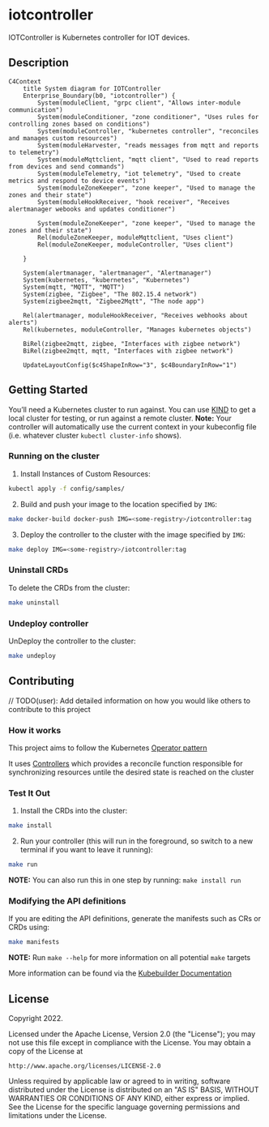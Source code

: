 # iotcontroller

IOTController is Kubernetes controller for IOT devices.

## Description

```mermaid
C4Context
    title System diagram for IOTController
    Enterprise_Boundary(b0, "iotcontroller") {
        System(moduleClient, "grpc client", "Allows inter-module communication")
        System(moduleConditioner, "zone conditioner", "Uses rules for controlling zones based on conditions")
        System(moduleController, "kubernetes controller", "reconciles and manages custom resources")
        System(moduleHarvester, "reads messages from mqtt and reports to telemetry")
        System(moduleMqttclient, "mqtt client", "Used to read reports from devices and send commands")
        System(moduleTelemetry, "iot telemetry", "Used to create metrics and respond to device events")
        System(moduleZoneKeeper", "zone keeper", "Used to manage the zones and their state")
        System(moduleHookReceiver, "hook receiver", "Receives alertmanager webooks and updates conditioner")

        System(moduleZoneKeeper", "zone keeper", "Used to manage the zones and their state")
        Rel(moduleZoneKeeper, moduleMqttclient, "Uses client")
        Rel(moduleZoneKeeper, moduleController, "Uses client")

    }

    System(alertmanager, "alertmanager", "Alertmanager")
    System(kubernetes, "kubernetes", "Kubernetes")
    System(mqtt, "MQTT", "MQTT")
    System(zigbee, "Zigbee", "The 802.15.4 network")
    System(zigbee2mqtt, "Zigbee2Mqtt", "The node app")

    Rel(alertmanager, moduleHookReceiver, "Receives webhooks about alerts")
    Rel(kubernetes, moduleController, "Manages kubernetes objects")

    BiRel(zigbee2mqtt, zigbee, "Interfaces with zigbee network")
    BiRel(zigbee2mqtt, mqtt, "Interfaces with zigbee network")

    UpdateLayoutConfig($c4ShapeInRow="3", $c4BoundaryInRow="1")

```

## Getting Started

You’ll need a Kubernetes cluster to run against. You can use [KIND](https://sigs.k8s.io/kind) to get a local cluster for testing, or run against a remote cluster.
**Note:** Your controller will automatically use the current context in your kubeconfig file (i.e. whatever cluster `kubectl cluster-info` shows).

### Running on the cluster

1. Install Instances of Custom Resources:

```sh
kubectl apply -f config/samples/
```

2. Build and push your image to the location specified by `IMG`:

```sh
make docker-build docker-push IMG=<some-registry>/iotcontroller:tag
```

3. Deploy the controller to the cluster with the image specified by `IMG`:

```sh
make deploy IMG=<some-registry>/iotcontroller:tag
```

### Uninstall CRDs

To delete the CRDs from the cluster:

```sh
make uninstall
```

### Undeploy controller

UnDeploy the controller to the cluster:

```sh
make undeploy
```

## Contributing

// TODO(user): Add detailed information on how you would like others to contribute to this project

### How it works

This project aims to follow the Kubernetes [Operator pattern](https://kubernetes.io/docs/concepts/extend-kubernetes/operator/)

It uses [Controllers](https://kubernetes.io/docs/concepts/architecture/controller/)
which provides a reconcile function responsible for synchronizing resources untile the desired state is reached on the cluster

### Test It Out

1. Install the CRDs into the cluster:

```sh
make install
```

2. Run your controller (this will run in the foreground, so switch to a new terminal if you want to leave it running):

```sh
make run
```

**NOTE:** You can also run this in one step by running: `make install run`

### Modifying the API definitions

If you are editing the API definitions, generate the manifests such as CRs or CRDs using:

```sh
make manifests
```

**NOTE:** Run `make --help` for more information on all potential `make` targets

More information can be found via the [Kubebuilder Documentation](https://book.kubebuilder.io/introduction.html)

## License

Copyright 2022.

Licensed under the Apache License, Version 2.0 (the "License");
you may not use this file except in compliance with the License.
You may obtain a copy of the License at

    http://www.apache.org/licenses/LICENSE-2.0

Unless required by applicable law or agreed to in writing, software
distributed under the License is distributed on an "AS IS" BASIS,
WITHOUT WARRANTIES OR CONDITIONS OF ANY KIND, either express or implied.
See the License for the specific language governing permissions and
limitations under the License.
